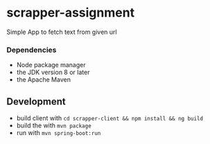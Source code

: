 # scrapper-assignment
Simple App to fetch text from given url

### Dependencies

* Node package manager
* the JDK version 8 or later
* the Apache Maven

## Development
* build client with `cd scrapper-client && npm install && ng build`
* build the with `mvn package`
* run with `mvn spring-boot:run`